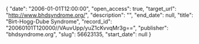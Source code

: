 {
  "date": "2006-01-01T12:00:00", 
  "open_access": true, 
  "target_url": "http://www.bhdsyndrome.org/", 
  "description": "", 
  "end_date": null, 
  "title": "Birt-Hogg-Dube Syndrome", 
  "record_id": "20060101T120000//VAuvUpp/yuZ1cKvvqMr3g==", 
  "publisher": "bhdsyndrome.org", 
  "slug": 56623135, 
  "start_date": null
}

